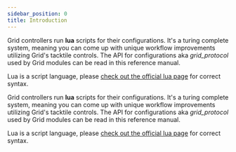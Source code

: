 ```yaml
---
sidebar_position: 0
title: Introduction
---
```


Grid controllers run <b>lua</b> scripts for their configurations. It's a turing complete system, meaning you can come up with unique workflow improvements utilizing Grid's tacktile controls. The API for configurations aka <i>grid_protocol</i> used by Grid modules can be read in this reference manual. 

Lua is a script language, please [check out the official lua page](https://www.lua.org/pil/contents.html) for correct syntax.

Grid controllers run <b>lua</b> scripts for their configurations. It's a turing complete system, meaning you can come up with unique workflow improvements utilizing Grid's tacktile controls. The API for configurations aka <i>grid_protocol</i> used by Grid modules can be read in this reference manual. 

Lua is a script language, please <a href="https://www.lua.org/pil/contents.html" rel="external" target="_blank" class="pb-0.5 border-b-2 border-blue-500">check out the official lua page</a> for correct syntax.
